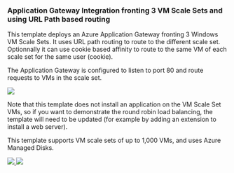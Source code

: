 ### Application Gateway Integration fronting 3 VM Scale Sets and using URL Path based routing ###


This template deploys an Azure Application Gateway fronting 3 Windows VM Scale Sets.  It uses URL path routing to route to the different scale set.  Optionnally it can use cookie based affinity to route to the same VM of each scale set for the same user (cookie).

The Application Gateway is configured to listen to port 80 and route requests to VMs in the scale set.

<img src="https://raw.githubusercontent.com/vplauzon/azure-quickstart-templates/blob/master/201-app-gateway-vmss-url-path-routing-windows/images/diagram.svg" />
 
Note that this template does not install an application on the VM Scale Set VMs, so if you want to demonstrate the round robin load balancing, the template will need to be updated (for example by adding an extension to install a web server). 

This template supports VM scale sets of up to 1,000 VMs, and uses Azure Managed Disks.

<a href="https://portal.azure.com/#create/Microsoft.Template/uri/https%3A%2F%2Fraw.githubusercontent.com%2Fvplauzon%2Fazure-quickstart-templates%2Fmaster%2F201-app-gateway-vmss-url-path-routing-windows%2Fazuredeploy.json" target="_blank">
    <img src="http://azuredeploy.net/deploybutton.png"/>
</a>
<a href="http://armviz.io/#/?load=https%3A%2F%2Fraw.githubusercontent.com%2Fvplauzon%2Fazure-quickstart-templates%2Fmaster%2F201-app-gateway-vmss-url-path-routing-windows%2Fazuredeploy.json" target="_blank">
    <img src="http://armviz.io/visualizebutton.png"/>
</a>
